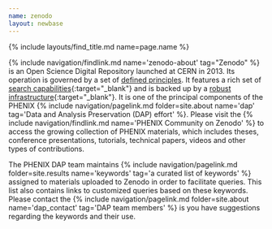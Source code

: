 ```yaml
---
name: zenodo
layout: newbase
---
```

{% include layouts/find_title.md name=page.name %}

{% include navigation/findlink.md name='zenodo-about' tag="Zenodo" %}
is an Open Science
Digital Repository launched at CERN in 2013. Its operation is governed
by a set of [defined principles](https://about.zenodo.org/principles/).
It features a rich set of [search capabilities](https://help.zenodo.org/guides/search/){:target="_blank"}
and is backed up by a [robust infrastructure](https://about.zenodo.org/infrastructure/){:target="_blank"}.
It is one of the principal components of the PHENIX
{% include navigation/pagelink.md folder=site.about name='dap' tag='Data and Analysis Preservation (DAP) effort' %}.
Please visit the
{% include navigation/findlink.md name='PHENIX Community on Zenodo' %}
to access the growing collection of PHENIX materials, which includes theses, conference presentations,
tutorials, technical papers, videos and other types of contributions.

The PHENIX DAP team maintains
{% include navigation/pagelink.md folder=site.results name='keywords' tag='a curated list of keywords' %} assigned
to materials uploaded to Zenodo in order to facilitate queries. This list also contains links to customized queries
based on these keywords. Please contact the
{% include navigation/pagelink.md folder=site.about name='dap_contact' tag='DAP team members' %} is you have
suggestions regarding the keywords and their use.

